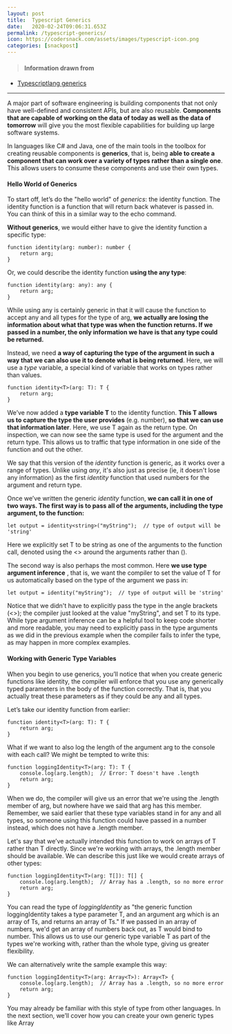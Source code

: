 ```yaml
---
layout: post
title:  Typescript Generics
date:   2020-02-24T09:06:31.653Z
permalink: /typescript-generics/
icon: https://codersnack.com/assets/images/typescript-icon.png
categories: [snackpost]
---
```


> #### Information drawn from

- [Typescriptlang generics](https://www.typescriptlang.org/docs/handbook/generics.html)

-------------

A major part of software engineering is building components that not only have well-defined and consistent APIs, but are also reusable. **Components that are capable of working on the data of today as well as the data of tomorrow** will give you the most flexible capabilities for building up large software systems.

In languages like C# and Java, one of the main tools in the toolbox for creating reusable components is **generics**, that is, being **able to create a component that can work over a variety of types rather than a single one**. This allows users to consume these components and use their own types.

#### Hello World of Generics
To start off, let’s do the "hello world" of *generics*: the identity function. The identity function is a function that will return back whatever is passed in. You can think of this in a similar way to the echo command.

**Without generics**, we would either have to give the identity function a specific type:
```
function identity(arg: number): number {
    return arg;
}
```
Or, we could describe the identity function **using the any type**:

```
function identity(arg: any): any {
    return arg;
}
```
While using any is certainly generic in that it will cause the function to accept any and all types for the type of arg, **we actually are losing the information about what that type was when the function returns. If we passed in a number, the only information we have is that any type could be returned.**

Instead, we need **a way of capturing the type of the argument in such a way that we can also use it to denote what is being returned**. Here, we will use a *type* variable, a special kind of variable that works on types rather than values.

```
function identity<T>(arg: T): T {
    return arg;
}
```
We’ve now added a **type variable T** to the identity function. **This T allows us to capture the type the user provides** (e.g. number), **so that we can use that information later**. Here, we use T again as the return type. On inspection, we can now see the same type is used for the argument and the return type. This allows us to traffic that type information in one side of the function and out the other.

We say that this version of the *identity* function is generic, as it works over a range of types. Unlike using *any*, it's also just as precise (ie, it doesn't lose any information) as the first *identity* function that used numbers for the argument and return type.

Once we’ve written the generic *identity* function, **we can call it in one of two ways. The first way is to pass all of the arguments, including the type argument, to the function:**

```
let output = identity<string>("myString");  // type of output will be 'string'
```

Here we explicitly set T to be string as one of the arguments to the function call, denoted using the <> around the arguments rather than ().

The second way is also perhaps the most common. Here **we use type argument inference** , that is, we want the compiler to set the value of T for us automatically based on the type of the argument we pass in:

```
let output = identity("myString");  // type of output will be 'string'
```
Notice that we didn't have to explicitly pass the type in the angle brackets (<>); the compiler just looked at the value "myString", and set T to its type. While type argument inference can be a helpful tool to keep code shorter and more readable, you may need to explicitly pass in the type arguments as we did in the previous example when the compiler fails to infer the type, as may happen in more complex examples.

#### Working with Generic Type Variables
When you begin to use generics, you’ll notice that when you create generic functions like identity, the compiler will enforce that you use any generically typed parameters in the body of the function correctly. That is, that you actually treat these parameters as if they could be any and all types.

Let’s take our identity function from earlier:

```
function identity<T>(arg: T): T {
    return arg;
}
```
What if we want to also log the length of the argument arg to the console with each call? We might be tempted to write this:

```
function loggingIdentity<T>(arg: T): T {
    console.log(arg.length);  // Error: T doesn't have .length
    return arg;
}
```
When we do, the compiler will give us an error that we're using the .length member of arg, but nowhere have we said that arg has this member. Remember, we said earlier that these type variables stand in for any and all types, so someone using this function could have passed in a number instead, which does not have a .length member.

Let's say that we’ve actually intended this function to work on arrays of T rather than T directly. Since we're working with arrays, the .length member should be available. We can describe this just like we would create arrays of other types:

```
function loggingIdentity<T>(arg: T[]): T[] {
    console.log(arg.length);  // Array has a .length, so no more error
    return arg;
}
```

You can read the type of *loggingIdentity* as "the generic function loggingIdentity takes a type parameter T, and an argument arg which is an array of Ts, and returns an array of Ts." If we passed in an array of numbers, we'd get an array of numbers back out, as T would bind to number. This allows us to use our generic type variable T as part of the types we're working with, rather than the whole type, giving us greater flexibility.

We can alternatively write the sample example this way:

```
function loggingIdentity<T>(arg: Array<T>): Array<T> {
    console.log(arg.length);  // Array has a .length, so no more error
    return arg;
}
```

You may already be familiar with this style of type from other languages. In the next section, we’ll cover how you can create your own generic types like Array<T>